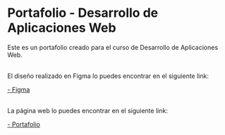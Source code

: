 # Portafolio - Desarrollo de Aplicaciones Web

Este es un portafolio creado para el curso de Desarrollo de Aplicaciones Web.

<br>
El diseño realizado en Figma lo puedes encontrar en el siguiente link:

[- Figma](https://www.figma.com/file/sp3JPatOvKEMbBZyKgcxU7/Portfolio?node-id=0%3A1&t=qJP02zYP7d0syKAn-1)

<br>
La página web lo puedes encontrar en el siguiente link:

[- Portafolio](https://brathkennet.github.io/career-portfolio/)
